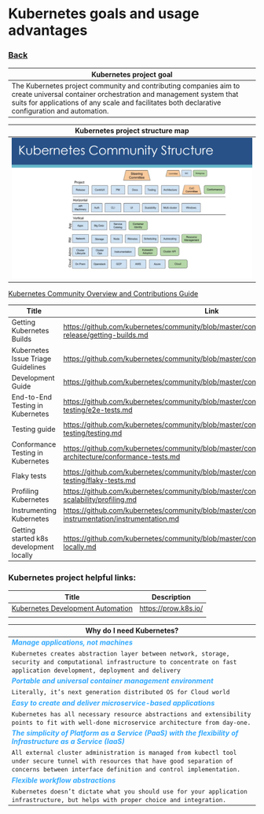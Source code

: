 # Kubernetes goals and usage advantages

### [Back](../README.md)

| Kubernetes project goal                                                                                                                                                                                                                   |
| ----------------------------------------------------------------------------------------------------------------------------------------------------------------------------------------------------------------------------------------- |
| The Kubernetes project community and contributing companies aim to create universal container orchestration and management system that suits for applications of any scale and facilitates both declarative configuration and automation. |

| Kubernetes project structure map                                                                                                                   |
| -------------------------------------------------------------------------------------------------------------------------------------------------- |
| <img src="./images/k8s-project-structure-map.PNG" width="640">                                                                                     |

[Kubernetes Community Overview and Contributions Guide ](https://docs.google.com/presentation/d/1JqcALpsg07eH665ZXQrIvOcin6SzzsIUjMRRVivrZMg/edit)

|Title|Link|
|-|-|
|Getting Kubernetes Builds| https://github.com/kubernetes/community/blob/master/contributors/devel/sig-release/getting-builds.md |
|Kubernetes Issue Triage Guidelines|https://github.com/kubernetes/community/blob/master/contributors/guide/issue-triage.md |
|Development Guide|https://github.com/kubernetes/community/blob/master/contributors/devel/development.md|
|End-to-End Testing in Kubernetes|https://github.com/kubernetes/community/blob/master/contributors/devel/sig-testing/e2e-tests.md|
|Testing guide|https://github.com/kubernetes/community/blob/master/contributors/devel/sig-testing/testing.md|
|Conformance Testing in Kubernetes|https://github.com/kubernetes/community/blob/master/contributors/devel/sig-architecture/conformance-tests.md|
|Flaky tests|https://github.com/kubernetes/community/blob/master/contributors/devel/sig-testing/flaky-tests.md|
|Profiling Kubernetes|https://github.com/kubernetes/community/blob/master/contributors/devel/sig-scalability/profiling.md|
|Instrumenting Kubernetes|https://github.com/kubernetes/community/blob/master/contributors/devel/sig-instrumentation/instrumentation.md|
|Getting started k8s development locally |https://github.com/kubernetes/community/blob/master/contributors/devel/running-locally.md|

### Kubernetes project helpful links:

| Title                                                                                                                     | Description          |
| ------------------------------------------------------------------------------------------------------------------------- | -------------------- |
| [Kubernetes Development Automation](https://github.com/kubernetes/community/blob/master/contributors/devel/automation.md) | https://prow.k8s.io/ |
|                                                                                                                           |                      |

| Why do I need Kubernetes?                                                                                                                                                                            |
| ---------------------------------------------------------------------------------------------------------------------------------------------------------------------------------------------------- |
| <b style="color:#33aaff"><i>Manage applications, not machines</i></b>                                                                                                                                |
| `Kubernetes creates abstraction layer between network, storage, security and computational infrastructure to concentrate on fast application development, deployment and delivery`                   |
| <b style="color:#33aaff"><i>Portable and universal container management environment</i></b>                                                                                                          |
| `Literally, it’s next generation distributed OS for Cloud world`                                                                                                                                     |
| <b style="color:#33aaff"><i>Easy to create and deliver microservice-based applications</i></b>                                                                                                       |
| `Kubernetes has all necessary resource abstractions and extensibility points to fit with well-done microservice architecture from day-one.`                                                          |
| <b style="color:#33aaff"><i>The simplicity of Platform as a Service (PaaS) with the flexibility of Infrastructure as a Service (IaaS)</i></b>                                                        |
| `All external cluster administration is managed from kubectl tool under secure tunnel with resources that have good separation of concerns between interface definition and control implementation.` |
| <b style="color:#33aaff"><i>Flexible workflow abstractions</i></b>                                                                                                                                   |
| `Kubernetes doesn’t dictate what you should use for your application infrastructure, but helps with proper choice and integration.`                                                                  |
